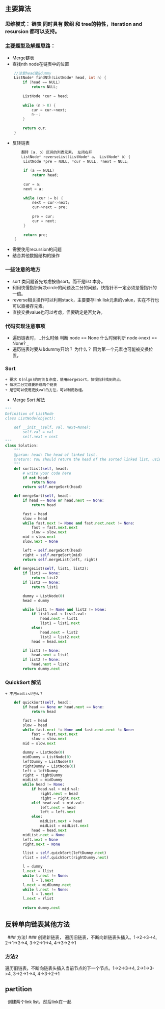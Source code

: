 ## 主要算法 ##

### 思维模式： 链表 同时具有 数组 和 tree的特性，iteration and resursion  都可以支持。  

### 主要题型及解题思路：
* Merge链表
* 查找nth node在链表中的位置 
```cpp
    //注意head是&dummy
    ListNode* findNth(ListNode* head, int n) {
        if (head == NULL) 
            return NULL;
        
        ListNode *cur = head;
        
        while (n > 0) {
            cur = cur->next;
            n--;
        }
        
        return cur;
    }
```
* 反转链表
   ```cpp
       翻转 [a, b) 区间的列表元素， 左闭右开
       ListNode* reverseList(ListNode* a， ListNode* b) {
        ListNode *pre = NULL, *cur = NULL, *next = NULL;
        
        if (a == NULL)
            return head;
        
        cur = a;
        next = a;
        
        while (cur != b) {
            next = cur->next;
            cur->next = pre;
            
            pre = cur;
            cur = next;
        }
        
        return pre;
    }
   ```
* 需要使用recursion的问题
* 结合其他数据结构的操作

### 一些注意的地方
 * sort 类问题首先考虑按值sort。而不是list 本身。
 * 利用快慢指针解决circle的问题及二分的问题。快指针不一定必须是慢指针的一倍。
 * reverse相关操作可以利用stack，主要要存link lisk元素的value，实在不行也可以直接存元素。
 * 直接交换value也可以考虑，但要确定是否允许。
 
### 代码实现注意事项 ###
 * 遍历链表时， _什么时候 判断 node == None 什么时候判断 node->next == None? _
 * 遍历链表时要从&dummy开始？ 为什么？ 因为第一个元素也可能被交换位置。  
 
### Sort ###
    + 要求 O(nlgn)的时间复杂度，使用mergeSort，快慢指针找到终点。
    + 每次二分完成要断成两个链表
    + 是否可以使用更换val的方法，可以利用数组。

* Merge Sort 解法
```python
"""
Definition of ListNode
class ListNode(object):

    def __init__(self, val, next=None):
        self.val = val
        self.next = next
"""
class Solution:
    """
    @param: head: The head of linked list.
    @return: You should return the head of the sorted linked list, using constant space complexity.
    """
    def sortList(self, head):
        # write your code here
        if not head:
            return None
        return self.mergeSort(head)

    def mergeSort(self, head):
        if head == None or head.next == None:
            return head

        fast = head
        slow = head
        while fast.next != None and fast.next.next != None:
            fast = fast.next.next
            slow = slow.next
        mid = slow.next
        slow.next = None

        left = self.mergeSort(head)
        right = self.mergeSort(mid)
        return self.mergeList(left, right)
        
    def mergeList(self, list1, list2):
        if list1 == None:
            return list2
        if list2 == None:
            return list1

        dummy = ListNode(0)
        head = dummy

        while list1 != None and list2 != None:
            if list1.val < list2.val:
                head.next = list1
                list1 = list1.next
            else:
                head.next = list2
                list2 = list2.next
            head = head.next

        if list1 != None:
            head.next = list1
        if list2 != None:
            head.next = list2
        return dummy.next
```
### QuickSort 解法 ###
    + 不用midList行么？
```python
    def quickSort(self, head):
        if head == None or head.next == None:
            return head

        fast = head
        slow = head
        while fast.next != None and fast.next.next != None:
            fast = fast.next.next
            slow = slow.next
        mid = slow.next

        dummy = ListNode(0)
        midDummy = ListNode(0)
        leftDummy = ListNode(0)
        rightDummy = ListNode(0)
        left = leftDummy
        right = rightDummy
        midList = midDummy
        while head != None:
            if head.val > mid.val:
                right.next = head
                right = right.next
            elif head.val < mid.val:
                left.next = head
                left = left.next
            else:
                midList.next = head
                midList = midList.next
            head = head.next
        midList.next = None
        left.next = None
        right.next = None

        llist = self.quickSort(leftDummy.next)
        rlist = self.quickSort(rightDummy.next)

        l = dummy
        l.next = llist
        while l.next != None:
            l = l.next
        l.next = midDummy.next
        while l.next != None:
            l = l.next
        l.next = rlist
        
        return dummy.next
```
## 反转单向链表其他方法 ## 
   ### 方法1 ###
   创建新链表， 遍历旧链表，不断向新链表头插入。1->2->3->4, 2->1->3->4, 3->2->1->4, 4->3->2->1
   ### 方法2 ### 
   遍历旧链表，不断向链表头插入当前节点的下一个节点。1->2->3->4, 2->1->3->4, 3->2->1->4, 4->3->2->1
 
## partition ##
   创建两个link list，然后link在一起
